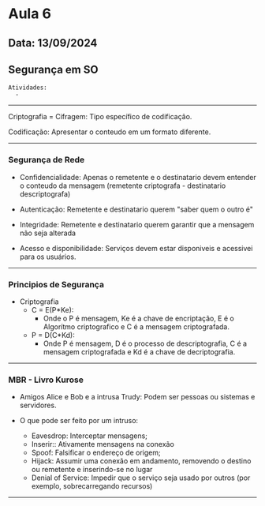 # Aula 6
## Data: 13/09/2024

## Segurança em SO

```
Atividades:
  - 
```

----------------------------------------------------------------------------------------------------------------------------------------------------------------------------------------------------------------
Criptografia = Cifragem: Tipo específico de codificação.

Codificação: Apresentar o conteudo em um formato diferente.

----------------------------------------------------------------------------------------------------------------------------------------------------------------------------------------------------------------
### Segurança de Rede

  - Confidencialidade:
      Apenas o remetente e o destinatario devem entender o conteudo da mensagem (remetente criptografa - destinatario descriptografa)
    
  - Autenticação:
      Remetente e destinatario querem "saber quem o outro é"
    
  - Integridade:
      Remetente e destinatario querem garantir que a mensagem não seja alterada
  
  - Acesso e disponibilidade:
      Serviços devem estar disponiveis e acessivei para os usuários.

----------------------------------------------------------------------------------------------------------------------------------------------------------------------------------------------------------------
### Principios de Segurança

  - Criptografia
    - C = E(P*Ke):
      - Onde o P é mensagem, Ke é a chave de encriptação, E é o Algorítmo criptografico e C é a mensagem criptografada.
    - P = D(C*Kd):
      - Onde P é mensagem, D é o processo de descriptografia, C é a mensagem criptografada e Kd é a chave de decriptografia.   

----------------------------------------------------------------------------------------------------------------------------------------------------------------------------------------------------------------
### MBR - Livro Kurose

  - Amigos Alice e Bob e a intrusa Trudy:
      Podem ser pessoas ou sistemas e servidores.
    
  - O que pode ser feito por um intruso:
    - Eavesdrop: Interceptar mensagens;
    - Inserir:: Ativamente mensagens na conexão
    - Spoof: Falsificar o endereço de origem;
    - Hijack: Assumir uma conexão em andamento, removendo o destino ou remetente e inserindo-se no lugar
    - Denial of Service:  Impedir que o serviço seja usado por outros (por exemplo, sobrecarregando recursos)

----------------------------------------------------------------------------------------------------------------------------------------------------------------------------------------------------------------
